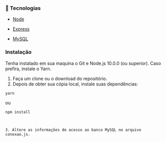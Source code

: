 ### :toolbox: Tecnologias

- [Node](https://nodejs.org/en/)

- [Express](https://expressjs.com/pt-br/)

- [MySQL](https://www.mysql.com/)


### Instalação

Tenha instalado em sua maquina o Git e Node.js 10.0.0 (ou superior). Caso prefira, instale o Yarn.


1. Faça um clone ou o download do repositório.
2. Depois de obter sua cópia local, instale suas dependências:
```
yarn
```
ou
```
npm install



3. Altere as informações de acesso ao banco MySQL no arquivo conexao.js.
